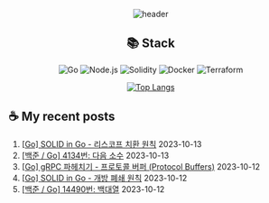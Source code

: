 <div align="center">

![header](https://capsule-render.vercel.app/api?type=waving&color=auto&height=200&section=header&text=Hyohwak%20Lee&fontSize=80)

## 📚 Stack

![Go](https://img.shields.io/badge/Go-00ADD8?style=for-the-badge&logo=go&logoColor=white)
![Node.js](https://img.shields.io/badge/Node.js-43853D?style=for-the-badge&logo=node.js&logoColor=white)
![Solidity](https://img.shields.io/badge/solidity-363636?style=for-the-badge&logo=solidity&logoColor=white)
![Docker](https://img.shields.io/badge/docker-%230db7ed.svg?style=for-the-badge&logo=docker&logoColor=white)
![Terraform](https://img.shields.io/badge/terraform-%235835CC.svg?style=for-the-badge&logo=terraform&logoColor=white)

[![Top Langs](https://github-readme-stats.vercel.app/api/top-langs/?username=piatoss3612&layout=compact)](https://github.com/piatoss3612/github-readme-stats)

</div>

## ☕ My recent posts

1. [[Go] SOLID in Go - 리스코프 치환 원칙](https://piatoss3612.tistory.com/49) 2023-10-13
2. [[백준 / Go] 4134번: 다음 소수](https://piatoss3612.tistory.com/48) 2023-10-13
3. [[Go] gRPC 파헤치기 - 프로토콜 버퍼 (Protocol Buffers)](https://piatoss3612.tistory.com/47) 2023-10-12
4. [[Go] SOLID in Go - 개방 폐쇄 원칙](https://piatoss3612.tistory.com/46) 2023-10-12
5. [[백준 / Go] 14490번: 백대열](https://piatoss3612.tistory.com/45) 2023-10-12